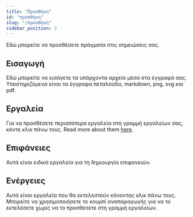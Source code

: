 ```yaml
---
title: "Προσθήκη"
id: "προσθήκη"
slug: "/προσθήκη"
sidebar_position: 3
---
```


Εδώ μπορείτε να προσθέσετε πράγματα στις σημειώσεις σας.

## Εισαγωγή

Εδώ μπορείτε να εισάγετε τα υπάρχοντα αρχεία μέσα στα έγγραφά σας. Υποστηριζόμενα είναι τα έγγραφα πεταλούδα, markdown, png, svg και pdf.

## Εργαλεία

Για να προσθέσετε περισσότερα εργαλεία στη γραμμή εργαλείων σας, κάντε κλικ πάνω τους. Read more about them [here](tools).

## Επιφάνειες

Αυτά είναι ειδικά εργαλεία για τη δημιουργία επιφανειών.

## Ενέργειες

Αυτά είναι εργαλεία που θα εκτελεστούν κάνοντας κλικ πάνω τους. Μπορείτε να χρησιμοποιήσετε το κουμπί αναπαραγωγής για να το εκτελέσετε χωρίς να το προσθέσετε στη γραμμή εργαλείων.
